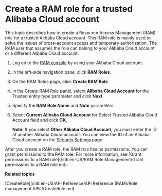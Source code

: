 # Create a RAM role for a trusted Alibaba Cloud account

This topic describes how to create a Resource Access Management \(RAM\) role for a trusted Alibaba Cloud account. This RAM role is mainly used to solve the issues of cross-account access and temporary authorization. The RAM user that assumes the role can belong to your Alibaba Cloud account or a different Alibaba Cloud account.

1.  Log on to the [RAM console](https://ram.console.aliyun.com/) by using your Alibaba Cloud account.

2.  In the left-side navigation pane, click **RAM Roles**.

3.  On the RAM Roles page, click **Create RAM Role**.

4.  In the Create RAM Role panel, select **Alibaba Cloud Account** for the Trusted entity type parameter and click **Next**.

5.  Specify the **RAM Role Name** and **Note** parameters.

6.  Select **Current Alibaba Cloud Account** for Select Trusted Alibaba Cloud Account field and click **OK**.

    **Note:** If you select **Other Alibaba Cloud Account**, you must enter the ID of another Alibaba Cloud account. You can view the ID of an Alibaba Cloud account on the [Security Settings](https://account-intl.console.aliyun.com/#/secure) page.


After you create a RAM role, the RAM role has no permissions. You can grant permissions to the RAM role. For more information, see [Grant permissions to a RAM role](/intl.en-US/RAM Role Management/Grant permissions to a RAM role.md).

**Related topics**  


[CreateRole](/intl.en-US/API Reference/API Reference (RAM)/Role management APIs/CreateRole.md)

